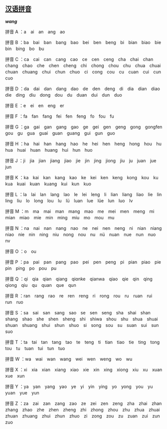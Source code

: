 [汉语拼音](http://www.cidianwang.com/pinyin)
---
***wang*** 

拼音 A ：a　ai　an　ang　ao　

拼音 B ：ba　bai　ban　bang　bao　bei　ben　beng　bi　bian　biao　bie　bin　bing　bo　bu　

拼音 C ：ca　cai　can　cang　cao　ce　cen　ceng　cha　chai　chan　chang　chao　che　chen　cheng　chi　chong　chou　chu　chua　chuai　chuan　chuang　chui　chun　chuo　ci　cong　cou　cu　cuan　cui　cun　cuo　

拼音 D ：da　dai　dan　dang　dao　de　den　deng　di　dia　dian　diao　die　ding　diu　dong　dou　du　duan　dui　dun　duo　

拼音 E ：e　ei　en　eng　er　

拼音 F ：fa　fan　fang　fei　fen　feng　fo　fou　fu　

拼音 G ：ga　gai　gan　gang　gao　ge　gei　gen　geng　gong　gongfen　gou　gu　gua　guai　guan　guang　gui　gun　guo　

拼音 H ：ha　hai　han　hang　hao　he　hei　hen　heng　hong　hou　hu　hua　huai　huan　huang　hui　hun　huo　

拼音 J ：ji　jia　jian　jiang　jiao　jie　jin　jing　jiong　jiu　ju　juan　jue　jun　

拼音 K ：ka　kai　kan　kang　kao　ke　kei　ken　keng　kong　kou　ku　kua　kuai　kuan　kuang　kui　kun　kuo　

拼音 L ：la　lai　lan　lang　lao　le　lei　leng　li　lian　liang　liao　lie　lin　ling　liu　lo　long　lou　lu　lü　luan　lue　lüe　lun　luo　lv　

拼音 M ：m　ma　mai　man　mang　mao　me　mei　men　meng　mi　mian　miao　mie　min　ming　miu　mo　mou　mu　

拼音 N ：na　nai　nan　nang　nao　ne　nei　nen　neng　ni　nian　niang　niao　nie　nin　ning　niu　nong　nou　nu　nü　nuan　nue　nun　nuo　nv　

拼音 O ：o　ou　

拼音 P ：pa　pai　pan　pang　pao　pei　pen　peng　pi　pian　piao　pie　pin　ping　po　pou　pu　

拼音 Q ：qi　qia　qian　qiang　qiɑnke　qianwa　qiao　qie　qin　qing　qiong　qiu　qu　quan　que　qun　

拼音 R ：ran　rang　rao　re　ren　reng　ri　rong　rou　ru　ruan　rui　run　ruo　

拼音 S ：sa　sai　san　sang　sao　se　sen　seng　sha　shai　shan　shang　shao　she　shen　sheng　shi　shiwa　shou　shu　shua　shuai　shuan　shuang　shui　shun　shuo　si　song　sou　su　suan　sui　sun　suo　

拼音 T ：ta　tai　tan　tang　tao　te　teng　ti　tian　tiao　tie　ting　tong　tou　tu　tuan　tui　tun　tuo　

拼音 W ：wa　wai　wan　wang　wei　wen　weng　wo　wu　

拼音 X ：xi　xia　xian　xiang　xiao　xie　xin　xing　xiong　xiu　xu　xuan　xue　xun　

拼音 Y ：ya　yan　yang　yao　ye　yi　yin　ying　yo　yong　you　yu　yuan　yue　yun　

拼音 Z ：za　zai　zan　zang　zao　ze　zei　zen　zeng　zha　zhai　zhan　zhang　zhao　zhe　zhen　zheng　zhi　zhong　zhou　zhu　zhua　zhuai　zhuan　zhuang　zhui　zhun　zhuo　zi　zong　zou　zu　zuan　zui　zun　zuo　
